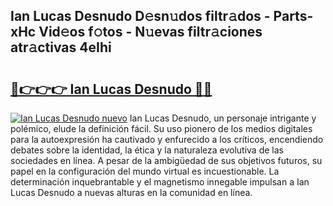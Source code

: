 ## Ian Lucas Desnudo D𝚎sn𝚞dos filtr𝚊dos - Parts-xHc Vid𝚎os f𝚘tos - N𝚞evas filtr𝚊ciones atr𝚊ctivas 4eIhi

# <h2><a href="http://mb5uqc8.tromn.icu/?c=Ian+Lucas+Desnudo">🔗👉👉👉 Ian Lucas Desnudo 🔗🔗</a></h2>

[![Ian Lucas Desnudo nuevo](https://i.imgur.com/pEAQMta.gif)](http://mb5uqc8.tromn.icu/?c=Ian+Lucas+Desnudo)
Ian Lucas Desnudo, un personaje intrigante y polémico, elude la definición fácil. Su uso pionero de los medios digitales para la autoexpresión ha cautivado y enfurecido a los críticos, encendiendo debates sobre la identidad, la ética y la naturaleza evolutiva de las sociedades en línea. A pesar de la ambigüedad de sus objetivos futuros, su papel en la configuración del mundo virtual es incuestionable. La determinación inquebrantable y el magnetismo innegable impulsan a Ian Lucas Desnudo a nuevas alturas en la comunidad en línea.
